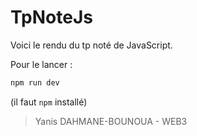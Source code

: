 # TpNoteJs

Voici le rendu du tp noté de JavaScript.

Pour le lancer :

```sh
npm run dev
```

(il faut `npm` installé)

> Yanis DAHMANE-BOUNOUA - WEB3
